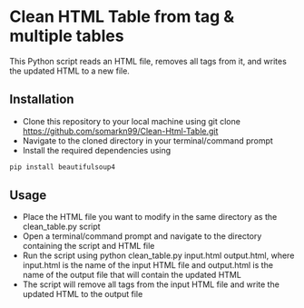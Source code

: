# Clean HTML Table from <a> tag & multiple tables
This Python script reads an HTML file, removes all <a> tags from it, and writes the updated HTML to a new file.

## Installation
- Clone this repository to your local machine using git clone https://github.com/somarkn99/Clean-Html-Table.git
- Navigate to the cloned directory in your terminal/command prompt
- Install the required dependencies using

```python
pip install beautifulsoup4
```

##  Usage
- Place the HTML file you want to modify in the same directory as the clean_table.py script
- Open a terminal/command prompt and navigate to the directory containing the script and HTML file
- Run the script using python clean_table.py input.html output.html, where input.html is the name of the input HTML file and output.html is the name of the output file that will contain the updated HTML
- The script will remove all <a> tags from the input HTML file and write the updated HTML to the output file

